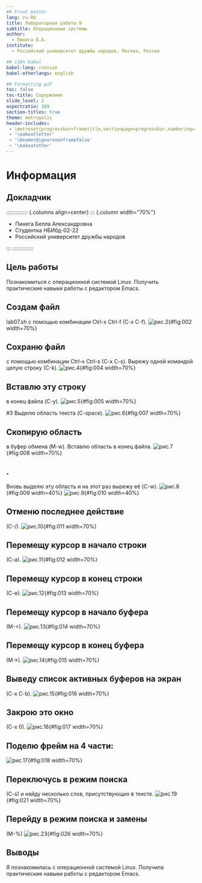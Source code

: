 ```yaml
---
## Front matter
lang: ru-RU
title: Лабораторная работа 9
subtitle: Операционные системы
author:
  - Пинега Б.А.
institute:
  - Российский университет дружбы народов, Москва, Россия

## i18n babel
babel-lang: russian
babel-otherlangs: english

## Formatting pdf
toc: false
toc-title: Содержание
slide_level: 2
aspectratio: 169
section-titles: true
theme: metropolis
header-includes:
 - \metroset{progressbar=frametitle,sectionpage=progressbar,numbering=fraction}
 - '\makeatletter'
 - '\beamer@ignorenonframefalse'
 - '\makeatother'
---
```


# Информация

## Докладчик

:::::::::::::: {.columns align=center}
::: {.column width="70%"}

  * Пинега Белла Александровна
  * Студентка НБИбд-02-22
  * Российский университет дружбы народов

:::
::::::::::::::

## Цель работы

Познакомиться с операционной системой Linux. Получить практические навыки работы с редактором Emacs.

## Создам файл 
lab07.sh с помощью комбинации Ctrl-x Ctrl-f (C-x C-f).
![рис.2](image/2.png){#fig:002 width=70%}

##  Сохраню файл 
с помощью комбинации Ctrl-x Ctrl-s (C-x C-s). Вырежу одной командой целую строку (С-k).
![рис.4](image/4.png){#fig:004 width=70%}

##  Вставлю эту строку 
в конец файла (C-y).
![рис.5](image/5.png){#fig:005 width=70%}

#3  Выделю область текста 
(C-space).
![рис.6](image/7.png){#fig:007 width=70%}

## Скопирую область 
в буфер обмена (M-w). Вставлю область в конец файла.
![рис.7](image/8.png){#fig:008 width=70%}

## .
 Вновь выделю эту область и на этот раз вырежу её (C-w).
![рис.8](image/9.png){#fig:009 width=40%}
![рис.9](image/10.png){#fig:010 width=40%}

##  Отменю последнее действие 
(C-/).
![рис.10](image/11.png){#fig:011 width=70%}

##  Перемещу курсор в начало строки 
(C-a).
![рис.11](image/12.png){#fig:012 width=70%}

##  Перемещу курсор в конец строки 
(C-e).
![рис.12](image/13.png){#fig:013 width=70%}

##  Перемещу курсор в начало буфера 
(M-<).
![рис.13](image/14.png){#fig:014 width=70%}

##  Перемещу курсор в конец буфера
 (M->).
![рис.14](image/15.png){#fig:015 width=70%}

##  Выведу список активных буферов на экран 
(C-x C-b).
![рис.15](image/16.png){#fig:016 width=70%}

##  Закрою это окно
 (C-x 0).
![рис.16](image/17.png){#fig:017 width=70%}

##  Поделю фрейм на 4 части: 
![рис.17](image/18.png){#fig:018 width=70%}

##  Переключусь в режим поиска 
(C-s) и найду несколько слов, присутствующих в тексте.
![рис.19](image/21.png){#fig:021 width=70%}

##  Перейду в режим поиска и замены
 (M-%)
![рис.23](image/26.png){#fig:026 width=70%}

## Выводы
Я познакомилась с операционной системой Linux. Получила практические навыки работы с редактором Emacs.
